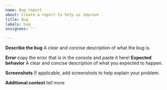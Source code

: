 ```yaml
---
name: Bug report
about: Create a report to help us improve
title: Bug
labels: bug
assignees: ''

---
```


**Describe the bug**
A clear and concise description of what the bug is.

**Error**
copy the error that is in the console and paste it here!
**Expected behavior**
A clear and concise description of what you expected to happen.

**Screenshots**
If applicable, add screenshots to help explain your problem.

**Additional context**
tell more
